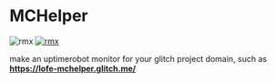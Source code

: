 # MCHelper
 
![rmx](https://img.shields.io/badge/LICENSE-MIT-yellow?style=for-the-badge) [![rmx](https://img.shields.io/badge/REPOSITORY-PUBLIC-red?style=for-the-badge)](https://glitch.com/edit/#!/remix/lofe-mchelper)

make an uptimerobot monitor for your glitch project domain, such as **https://lofe-mchelper.glitch.me/**
